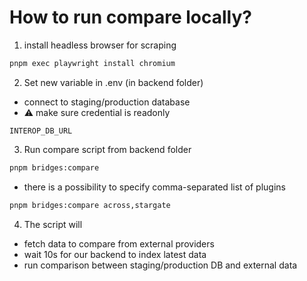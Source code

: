 # How to run compare locally?

1. install headless browser for scraping
```ts
pnpm exec playwright install chromium
```
2. Set new variable in .env (in backend folder)
- connect to staging/production database
- ⚠️ make sure credential is readonly
```
INTEROP_DB_URL
```
3. Run compare script from backend folder
```bash
pnpm bridges:compare
```
- there is a possibility to specify comma-separated list of plugins
```bash
pnpm bridges:compare across,stargate
```
4. The script will
- fetch data to compare from external providers
- wait 10s for our backend to index latest data
- run comparison between staging/production DB and external data
